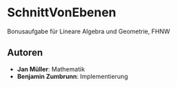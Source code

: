 # SchnittVonEbenen
Bonusaufgabe für Lineare Algebra und Geometrie, FHNW

## Autoren
- **Jan Müller**: Mathematik
- **Benjamin Zumbrunn**: Implementierung
